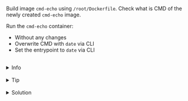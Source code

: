 
Build image `cmd-echo` using `/root/Dockerfile`.
Check what is CMD of the newly created `cmd-echo` image.

Run the `cmd-echo` container:
- Without any changes
- Overwrite CMD with `date` via CLI
- Set the entrypoint to `date` via CLI

<br>
<details><summary>Info</summary>
<br>

```plain
Documentation: https://docs.docker.com/engine/reference/builder/#cmd

There can only be one CMD instruction in a Dockerfile.
If you list more than one CMD, only the last one takes effect.

The purpose of a CMD is to provide defaults for an executing container.
However, it can be used as a way to provide an executable and defaults.
```

</details>

<br>
<details><summary>Tip</summary>
<br>

```plain
Use docker run --rm cmd-image to remove container after it finished.

Use docker inspect <image-name> to get details about the image's CMD and ENTRYPOINT.
```

</details>


<br>
<details><summary>Solution</summary>
<br>

<br>

Build docker image `/root/Dockerfile`:

<br>

```plain
docker build -t cmd-echo .
```{{exec}}

<br>

Explore CMD of `cmd-echo`:

<br>

```plain
docker inspect cmd-echo | jq .[0].ContainerConfig.Cmd
```{{exec}}

<br>

Run the container with default values:

<br>

```plain
docker run --rm cmd-echo
```{{exec}}

<br>

Run the container with updated CMD command:

<br>

```plain
docker run --rm cmd-echo date
```{{exec}}

<br>

Run the container with entrypoint `date`:

<br>

```plain
docker run --rm --entrypoint date cmd-echo
```{{exec}}


</details>